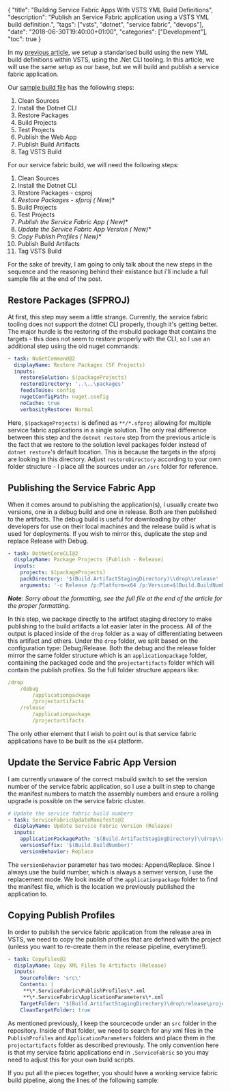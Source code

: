 {
    "title": "Building Service Fabric Apps With VSTS YML Build Definitions",
    "description": "Publish an Service Fabric application using a VSTS YML build definition.",
    "tags": ["vsts", "dotnet", "service fabric", "devops"],
    "date": "2018-06-30T19:40:00+01:00",
    "categories": ["Development"],
    "toc": true
}

In my [previous article](/article/2018/06/automated-builds-in-vsts-with-yml-build-definitions/), we setup a standarised build using the new YML build definitions within VSTS, using the .Net CLI tooling. In this article, we will use the same setup as our base, but we will build and publish a service fabric application.

<!-- more -->

Our [sample build file](/article/2018/06/automated-builds-in-vsts-with-yml-build-definitions/) has the following steps:

1. Clean Sources
2. Install the Dotnet CLI
3. Restore Packages
4. Build Projects
5. Test Projects
6. Publish the Web App
7. Publish Build Artifacts
8. Tag VSTS Build

For our service fabric build, we will need the following steps:

1. Clean Sources
2. Install the Dotnet CLI
3. Restore Packages - csproj
4. **Restore Packages - sfproj (* New)**
5. Build Projects
6. Test Projects
7. **Publish the Service Fabric App (* New)**
8. **Update the Service Fabric App Version (* New)**
9. **Copy Publish Profiles (* New)**
10. Publish Build Artifacts
11. Tag VSTS Build

For the sake of brevity, I am going to only talk about the new steps in the sequence and the reasoning behind their existance but i'll include a full sample file at the end of the post.

## Restore Packages (SFPROJ)

At first, this step may seem a little strange. Currently, the service fabric tooling does not support the dotnet CLI properly, though it's getting better. The major hurdle is the restoring of the msbuild package that contains the targets - this does not seem to restore properly with the CLI, so I use an additional step using the old nuget commands:

```yml
- task: NuGetCommand@2
  displayName: Restore Packages (SF Projects)
  inputs:
    restoreSolution: $(packageProjects)
    restoreDirectory: '..\..\packages'
    feedsToUse: config
    nugetConfigPath: nuget.config
    noCache: true
    verbosityRestore: Normal
```

Here, `$(packageProjects)` is defined as `**/*.sfproj` allowing for multiple service fabric applications in a single solution. The only real difference between this step and the `dotnet restore` step from the previous article is the fact that we restore to the solution level packages folder instead of `dotnet restore`'s default location. This is because the targets in the sfproj are looking in this directory. Adjust `restoreDirectory` according to your own folder structure - I place all the sources under an `/src` folder for reference.

## Publishing the Service Fabric App

When it comes around to publishing the application(s), I usually create two versions, one in a debug build and one in release. Both are then published to the artifacts. The debug build is useful for downloading by other developers for use on their local machines and the release build is what is used for deployments. If you wish to mirror this, duplicate the step and replace Release with Debug.

```yml
- task: DotNetCoreCLI@2
  displayName: Package Projects (Publish - Release)
  inputs:
    projects: $(packageProjects)
    packDirectory: '$(Build.ArtifactStagingDirectory)\\drop\\release'
    arguments: '-c Release /p:Platform=x64 /p:Version=$(Build.BuildNumber) /t:Package /p:PackageLocation=$(Build.ArtifactStagingDirectory)\drop\release\applicationpackage'
```

_**Note**_: *Sorry about the formatting, see the full file at the end of the article for the proper formatting.*

In this step, we package directly to the artifact staging directory to make publishing to the build artifacts a lot easier later in the process. All of the output is placed inside of the `drop` folder as a way of differentiating between this artifact and others. Under the `drop` folder, we split based on the configuration type: Debug/Release. Both the debug and the release folder mirror the same folder structure which is an `applicationpackage` folder, containing the packaged code and the `projectartifacts` folder which will contain the publish profiles. So the full folder structure appears like:

```yml
/drop
    /debug
        /applicationpackage
        /projectartifacts
    /release
        /applicationpackage
        /projectartifacts
```

The only other element that I wish to point out is that service fabric applications have to be built as the `x64` platform.

## Update the Service Fabric App Version

I am currently unaware of the correct msbuild switch to set the version number of the service fabric application, so I use a built in step to change the manifest numbers to match the assembly numbers and ensure a rolling upgrade is possible on the service fabric cluster.

```yml
# Update the service fabric build numbers
- task: ServiceFabricUpdateManifests@2
  displayName: Update Service Fabric Version (Release)
  inputs:
    applicationPackagePath: '$(Build.ArtifactStagingDirectory)\\drop\\release\\applicationpackage'
    versionSuffix: '$(Build.BuildNumber)'
    versionBehavior: Replace
```

The `versionBehavior` parameter has two modes: Append/Replace. Since I always use the build number, which is always a semver version, I use the replacement mode. We look inside of the `applicationpackage` folder to find the manifest file, which is the location we previously published the application to.

## Copying Publish Profiles

In order to publish the service fabric application from the release area in VSTS, we need to copy the publish profiles that are defined with the project (unless you want to re-create them in the release pipeline, everytime!).

```yml
- task: CopyFiles@2
  displayName: Copy XML Files To Artifacts (Release)
  inputs:
    SourceFolder: 'src\'
    Contents: |
     **\*.ServiceFabric\PublishProfiles\*.xml
     **\*.ServiceFabric\ApplicationParameters\*.xml
    TargetFolder: '$(Build.ArtifactStagingDirectory)\drop\release\projectartifacts\'
    CleanTargetFolder: true
```

As mentioned previously, I keep the sourcecode under an `src` folder in the repository. Inside of that folder, we need to search for any xml files in the `PublishProfiles` and `ApplicationParameters` folders and place them in the `projectartifacts` folder as described previously. The only convention here is that my service fabric applications end in `.ServiceFabric` so you may need to adjust this for your own build scripts.

If you put all the pieces together, you should have a working service fabric build pipeline, along the lines of the following sample:

<script src="https://gist.github.com/Im5tu/3f114127c4174cb4e6602d6295b8c827.js"></script>
